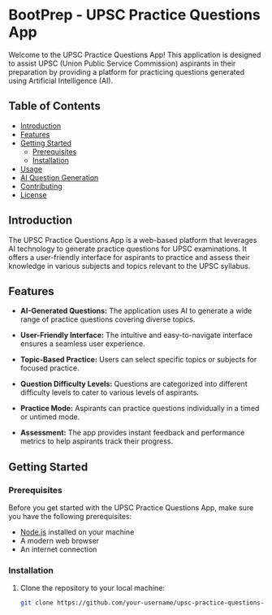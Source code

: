 # BootPrep - UPSC Practice Questions App

Welcome to the UPSC Practice Questions App! This application is designed to assist UPSC (Union Public Service Commission) aspirants in their preparation by providing a platform for practicing questions generated using Artificial Intelligence (AI).

## Table of Contents

- [Introduction](#introduction)
- [Features](#features)
- [Getting Started](#getting-started)
  - [Prerequisites](#prerequisites)
  - [Installation](#installation)
- [Usage](#usage)
- [AI Question Generation](#ai-question-generation)
- [Contributing](#contributing)
- [License](#license)

## Introduction

The UPSC Practice Questions App is a web-based platform that leverages AI technology to generate practice questions for UPSC examinations. It offers a user-friendly interface for aspirants to practice and assess their knowledge in various subjects and topics relevant to the UPSC syllabus.

## Features

- **AI-Generated Questions:** The application uses AI to generate a wide range of practice questions covering diverse topics.

- **User-Friendly Interface:** The intuitive and easy-to-navigate interface ensures a seamless user experience.

- **Topic-Based Practice:** Users can select specific topics or subjects for focused practice.

- **Question Difficulty Levels:** Questions are categorized into different difficulty levels to cater to various levels of aspirants.

- **Practice Mode:** Aspirants can practice questions individually in a timed or untimed mode.

- **Assessment:** The app provides instant feedback and performance metrics to help aspirants track their progress.

## Getting Started

### Prerequisites

Before you get started with the UPSC Practice Questions App, make sure you have the following prerequisites:

- [Node.js](https://nodejs.org/) installed on your machine
- A modern web browser
- An internet connection

### Installation

1. Clone the repository to your local machine:

   ```bash
   git clone https://github.com/your-username/upsc-practice-questions-app.git
